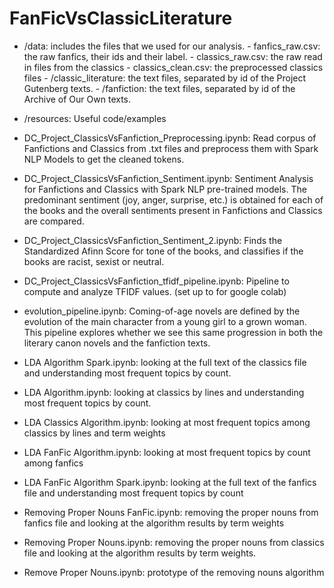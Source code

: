 # FanFicVsClassicLiterature
- /data: includes the files that we used for our analysis.
        - fanfics_raw.csv: the raw fanfics, their ids and their label.
        - classics_raw.csv: the raw read in files from the classics
        - classics_clean.csv: the preprocessed classics files
        - /classic_literature: the text files, separated by id of the Project Gutenberg texts.
        - /fanfiction: the text files, separated by id of the Archive of Our Own texts.
- /resources: Useful code/examples

- DC_Project_ClassicsVsFanfiction_Preprocessing.ipynb: Read corpus of Fanfictions and Classics from .txt files and preprocess them with Spark NLP Models to get the cleaned tokens.

- DC_Project_ClassicsVsFanfiction_Sentiment.ipynb: Sentiment Analysis for Fanfictions and Classics with Spark NLP pre-trained models. The predominant sentiment (joy, anger, surprise, etc.) is obtained for each of the books and the overall sentiments present in Fanfictions and Classics are compared.

- DC_Project_ClassicsVsFanfiction_Sentiment_2.ipynb: Finds the Standardized Afinn Score for tone of the books, and classifies if the books are racist, sexist or neutral.

- DC_Project_ClassicsVsFanfiction_tfidf_pipeline.ipynb: Pipeline to compute and analyze TFIDF values. (set up to for google colab)

- evolution_pipeline.ipynb: Coming-of-age novels are defined by the evolution of the main character from a young girl to a grown woman. This pipeline explores whether we see this same progression in both the literary canon novels and the fanfiction texts.

- LDA Algorithm Spark.ipynb: looking at the full text of the classics file and understanding most frequent topics by count.

- LDA Algorithm.ipynb: looking at classics by lines and understanding most frequent topics by count.

- LDA Classics Algorithm.ipynb: looking at most frequent topics among classics by lines and term weights

- LDA FanFic Algorithm.ipynb: looking at most frequent topics by count among fanfics

- LDA FanFic Algorithm Spark.ipynb: looking at the full text of the fanfics file and understanding most frequent topics by count

- Removing Proper Nouns FanFic.ipynb: removing the proper nouns from fanfics file and looking at the algorithm results by term weights

- Removing Proper Nouns.ipynb: removing the proper nouns from classics file and looking at the algorithm results by term weights.

- Remove Proper Nouns.ipynb: prototype of the removing nouns algorithm
